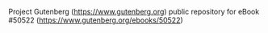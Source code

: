 Project Gutenberg (https://www.gutenberg.org) public repository for
eBook #50522 (https://www.gutenberg.org/ebooks/50522)
